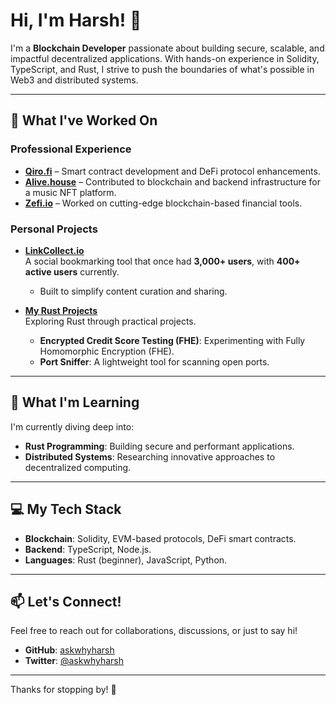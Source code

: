 # Hi, I'm Harsh! 👋  

I'm a **Blockchain Developer** passionate about building secure, scalable, and impactful decentralized applications. With hands-on experience in Solidity, TypeScript, and Rust, I strive to push the boundaries of what's possible in Web3 and distributed systems.  

---

## 🚀 What I've Worked On  

### Professional Experience  
- **[Qiro.fi](https://qiro.fi)** – Smart contract development and DeFi protocol enhancements.  
- **[Alive.house](https://alive.house)** – Contributed to blockchain and backend infrastructure for a music NFT platform.  
- **[Zefi.io](https://zefi.io)** – Worked on cutting-edge blockchain-based financial tools.  

### Personal Projects  
- **[LinkCollect.io](https://linkcollect.io)**  
  A social bookmarking tool that once had **3,000+ users**, with **400+ active users** currently.  
  - Built to simplify content curation and sharing.  

- **[My Rust Projects](https://github.com/askwhyharsh/my-rust-projects)**  
  Exploring Rust through practical projects.  
  - **Encrypted Credit Score Testing (FHE)**: Experimenting with Fully Homomorphic Encryption (FHE).  
  - **Port Sniffer**: A lightweight tool for scanning open ports.  

---

## 🌱 What I'm Learning  
I'm currently diving deep into:  
- **Rust Programming**: Building secure and performant applications.  
- **Distributed Systems**: Researching innovative approaches to decentralized computing.  

---

## 💻 My Tech Stack  
- **Blockchain**: Solidity, EVM-based protocols, DeFi smart contracts.  
- **Backend**: TypeScript, Node.js.  
- **Languages**: Rust (beginner), JavaScript, Python.  

---

## 📫 Let's Connect!  
Feel free to reach out for collaborations, discussions, or just to say hi!  
- **GitHub**: [askwhyharsh](https://github.com/askwhyharsh)  
- **Twitter**: [@askwhyharsh](https://twitter.com/askwhyharsh)  

---

Thanks for stopping by! 🚀  
